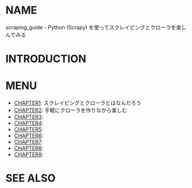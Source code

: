 # NAME

scraping_guide - Python (Scrapy) を使ってスクレイピングとクローラを楽しんでみる

# INTRODUCTION

# MENU

- [CHAPTER1](/chapter1): スクレイピングとクローラとはなんだろう
- [CHAPTER2](/chapter2): 手軽にクローラを作りながら楽しむ
- [CHAPTER3](/chapter3):
- [CHAPTER4](/chapter4):
- [CHAPTER5](/chapter5):
- [CHAPTER6](/chapter6):
- [CHAPTER7](/chapter7):
- [CHAPTER8](/chapter8):
- [CHAPTER9](/chapter9):

# SEE ALSO
